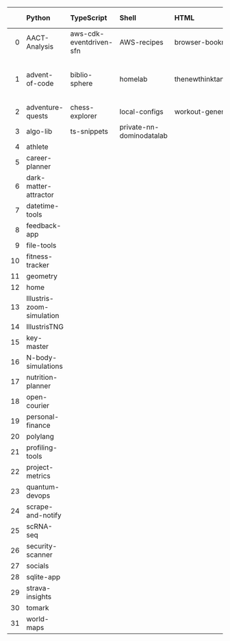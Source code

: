 |    | Python                    | TypeScript              | Shell                    | HTML                      | Dockerfile   | Jupyter Notebook   | R                         | JavaScript                           | Lua      | CSS               | Go              | PowerShell   | Cypher                |
|---:|:--------------------------|:------------------------|:-------------------------|:--------------------------|:-------------|:-------------------|:--------------------------|:-------------------------------------|:---------|:------------------|:----------------|:-------------|:----------------------|
|  0 | AACT-Analysis             | aws-cdk-eventdriven-sfn | AWS-recipes              | browser-bookmarks         | code-vault   | codespaces-models  | Computation-Optimizations | DHC                                  | dotfiles | frontend-patterns | kube-playground | nn-private   | social-media-insights |
|  1 | advent-of-code            | biblio-sphere           | homelab                  | thenewthinktank.github.io |              | hypothesis-testing |                           | web-application-jquery-and-bootstrap |          |                   | sous-chef       | performance  |                       |
|  2 | adventure-quests          | chess-explorer          | local-configs            | workout-generator         |              | mnist-classifyer   |                           |                                      |          |                   |                 |              |                       |
|  3 | algo-lib                  | ts-snippets             | private-nn-dominodatalab |                           |              | sandbox            |                           |                                      |          |                   |                 |              |                       |
|  4 | athlete                   |                         |                          |                           |              | twitter-novo       |                           |                                      |          |                   |                 |              |                       |
|  5 | career-planner            |                         |                          |                           |              |                    |                           |                                      |          |                   |                 |              |                       |
|  6 | dark-matter-attractor     |                         |                          |                           |              |                    |                           |                                      |          |                   |                 |              |                       |
|  7 | datetime-tools            |                         |                          |                           |              |                    |                           |                                      |          |                   |                 |              |                       |
|  8 | feedback-app              |                         |                          |                           |              |                    |                           |                                      |          |                   |                 |              |                       |
|  9 | file-tools                |                         |                          |                           |              |                    |                           |                                      |          |                   |                 |              |                       |
| 10 | fitness-tracker           |                         |                          |                           |              |                    |                           |                                      |          |                   |                 |              |                       |
| 11 | geometry                  |                         |                          |                           |              |                    |                           |                                      |          |                   |                 |              |                       |
| 12 | home                      |                         |                          |                           |              |                    |                           |                                      |          |                   |                 |              |                       |
| 13 | Illustris-zoom-simulation |                         |                          |                           |              |                    |                           |                                      |          |                   |                 |              |                       |
| 14 | IllustrisTNG              |                         |                          |                           |              |                    |                           |                                      |          |                   |                 |              |                       |
| 15 | key-master                |                         |                          |                           |              |                    |                           |                                      |          |                   |                 |              |                       |
| 16 | N-body-simulations        |                         |                          |                           |              |                    |                           |                                      |          |                   |                 |              |                       |
| 17 | nutrition-planner         |                         |                          |                           |              |                    |                           |                                      |          |                   |                 |              |                       |
| 18 | open-courier              |                         |                          |                           |              |                    |                           |                                      |          |                   |                 |              |                       |
| 19 | personal-finance          |                         |                          |                           |              |                    |                           |                                      |          |                   |                 |              |                       |
| 20 | polylang                  |                         |                          |                           |              |                    |                           |                                      |          |                   |                 |              |                       |
| 21 | profiling-tools           |                         |                          |                           |              |                    |                           |                                      |          |                   |                 |              |                       |
| 22 | project-metrics           |                         |                          |                           |              |                    |                           |                                      |          |                   |                 |              |                       |
| 23 | quantum-devops            |                         |                          |                           |              |                    |                           |                                      |          |                   |                 |              |                       |
| 24 | scrape-and-notify         |                         |                          |                           |              |                    |                           |                                      |          |                   |                 |              |                       |
| 25 | scRNA-seq                 |                         |                          |                           |              |                    |                           |                                      |          |                   |                 |              |                       |
| 26 | security-scanner          |                         |                          |                           |              |                    |                           |                                      |          |                   |                 |              |                       |
| 27 | socials                   |                         |                          |                           |              |                    |                           |                                      |          |                   |                 |              |                       |
| 28 | sqlite-app                |                         |                          |                           |              |                    |                           |                                      |          |                   |                 |              |                       |
| 29 | strava-insights           |                         |                          |                           |              |                    |                           |                                      |          |                   |                 |              |                       |
| 30 | tomark                    |                         |                          |                           |              |                    |                           |                                      |          |                   |                 |              |                       |
| 31 | world-maps                |                         |                          |                           |              |                    |                           |                                      |          |                   |                 |              |                       |
